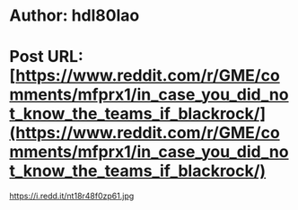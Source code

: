# Author: hdl80lao
# Post URL: [https://www.reddit.com/r/GME/comments/mfprx1/in_case_you_did_not_know_the_teams_if_blackrock/](https://www.reddit.com/r/GME/comments/mfprx1/in_case_you_did_not_know_the_teams_if_blackrock/)


https://i.redd.it/nt18r48f0zp61.jpg